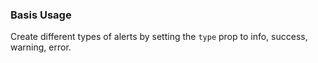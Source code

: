 ### Basis Usage

Create different types of alerts by setting the `type` prop to info, success, warning, error.
